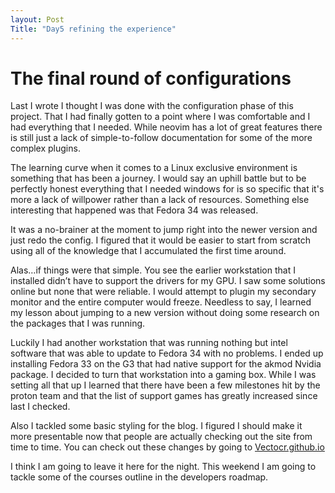 ```yaml
---
layout: Post
Title: "Day5 refining the experience"
---
```


# The final round of configurations

Last I wrote I thought I was done with the configuration phase of this project. That I had finally gotten to a point where I was comfortable and I had everything that I needed. While neovim has a lot of great features there is still just a lack of simple-to-follow documentation for some of the more complex plugins.

The learning curve when it comes to a Linux exclusive environment is something that has been a journey. I would say an uphill battle but to be perfectly honest everything that I needed windows for is so specific that it's more a lack of willpower rather than a lack of resources.
Something else interesting that happened was that Fedora 34 was released. 

It was a no-brainer at the moment to jump right into the newer version and just redo the config. I figured that it would be easier to start from scratch using all of the knowledge that I accumulated the first time around.

Alas…if things were that simple. You see the earlier workstation that I installed didn’t have to support the drivers for my GPU. I saw some solutions online but none that were reliable. I would attempt to plugin my secondary monitor and the entire computer would freeze. Needless to say, I learned my lesson about jumping to a new version without doing some research on the packages that I was running.

Luckily I had another workstation that was running nothing but intel software that was able to update to Fedora 34 with no problems. I ended up installing Fedora 33 on the G3 that had native support for the akmod Nvidia package. I decided to turn that workstation into a gaming box. While I was setting all that up I learned that there have been a few milestones hit by the proton team and that the list of support games has greatly increased since last I checked.

Also I tackled some basic styling for the blog. I figured I should make it more presentable now that people are actually checking out the site from time to time. You can check out these changes by going to [Vectocr.github.io](https://vectorcr.github.io)

I think I am going to leave it here for the night. This weekend I am going to tackle some of the courses outline in the developers roadmap.

